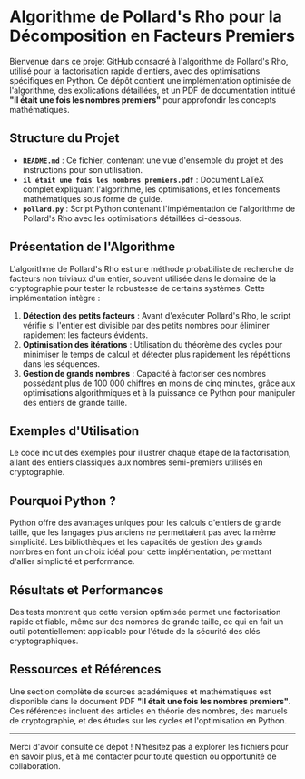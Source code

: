 # Algorithme de Pollard's Rho pour la Décomposition en Facteurs Premiers

Bienvenue dans ce projet GitHub consacré à l'algorithme de Pollard's Rho, utilisé pour la factorisation rapide d'entiers, avec des optimisations spécifiques en Python. Ce dépôt contient une implémentation optimisée de l'algorithme, des explications détaillées, et un PDF de documentation intitulé **"Il était une fois les nombres premiers"** pour approfondir les concepts mathématiques.

## Structure du Projet

- **`README.md`** : Ce fichier, contenant une vue d'ensemble du projet et des instructions pour son utilisation.
- **`il était une fois les nombres premiers.pdf`** : Document LaTeX complet expliquant l'algorithme, les optimisations, et les fondements mathématiques sous forme de guide.
- **`pollard.py`** : Script Python contenant l'implémentation de l'algorithme de Pollard's Rho avec les optimisations détaillées ci-dessous.

## Présentation de l'Algorithme

L'algorithme de Pollard's Rho est une méthode probabiliste de recherche de facteurs non triviaux d'un entier, souvent utilisée dans le domaine de la cryptographie pour tester la robustesse de certains systèmes. Cette implémentation intègre :

1. **Détection des petits facteurs** : Avant d'exécuter Pollard's Rho, le script vérifie si l'entier est divisible par des petits nombres pour éliminer rapidement les facteurs évidents.
2. **Optimisation des itérations** : Utilisation du théorème des cycles pour minimiser le temps de calcul et détecter plus rapidement les répétitions dans les séquences.
3. **Gestion de grands nombres** : Capacité à factoriser des nombres possédant plus de 100 000 chiffres en moins de cinq minutes, grâce aux optimisations algorithmiques et à la puissance de Python pour manipuler des entiers de grande taille.

## Exemples d'Utilisation

Le code inclut des exemples pour illustrer chaque étape de la factorisation, allant des entiers classiques aux nombres semi-premiers utilisés en cryptographie.

## Pourquoi Python ?

Python offre des avantages uniques pour les calculs d'entiers de grande taille, que les langages plus anciens ne permettaient pas avec la même simplicité. Les bibliothèques et les capacités de gestion des grands nombres en font un choix idéal pour cette implémentation, permettant d'allier simplicité et performance.

## Résultats et Performances

Des tests montrent que cette version optimisée permet une factorisation rapide et fiable, même sur des nombres de grande taille, ce qui en fait un outil potentiellement applicable pour l'étude de la sécurité des clés cryptographiques.

## Ressources et Références

Une section complète de sources académiques et mathématiques est disponible dans le document PDF **"Il était une fois les nombres premiers"**. Ces références incluent des articles en théorie des nombres, des manuels de cryptographie, et des études sur les cycles et l'optimisation en Python.

---

Merci d'avoir consulté ce dépôt ! N'hésitez pas à explorer les fichiers pour en savoir plus, et à me contacter pour toute question ou opportunité de collaboration.
